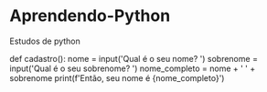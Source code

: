 # Aprendendo-Python
Estudos de python

def cadastro():
  nome = input('Qual é o seu nome? ')
  sobrenome = input('Qual é o seu sobrenome? ')
  nome_completo = nome + ' ' + sobrenome
  print(f'Então, seu nome é {nome_completo}')
